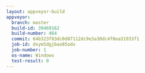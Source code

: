 ```yaml
---
layout: appveyor-build
appveyor:
  branch: master
  build-id: 39469162
  build-number: 464
  commit: 64b323f83dc0d87112dc9e3a30dc4f8ea31933f1
  job-id: dxym5dgjbao85odx
  job-number: 1
  os-name: Windows
  test-result: 0
---
```

